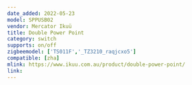 ```yaml
---
date_added: 2022-05-23
model: SPPUSB02
vendor: Mercator Ikuü 
title: Double Power Point 
category: switch
supports: on/off
zigbeemodel: ['TS011F','_TZ3210_raqjcxo5']
compatible: [zha]
mlink: https://www.ikuu.com.au/product/double-power-point/
link: 
---
```

